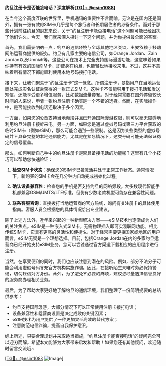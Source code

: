 **约旦注册卡是否能接电话？深度解析[[TG💪+ @esim1088](https://t.me/s/esim1088)]**

在当今这个高度互联的世界里，手机通讯的重要性不言而喻。无论是在国内还是国外，拥有一张有效的SIM卡几乎是每个旅行者和长期居住者的必备条件。而对于那些计划前往约旦的朋友来说，关于“约旦注册卡能否接电话”这个问题可能已经困扰了他们许久。今天，我们就来深入探讨一下这个问题，并为你提供最全面的答案。

首先，我们需要明确一点：约旦的通信环境与全球其他地区类似，主要依赖于移动网络运营商提供的服务。约旦有几家主要的电信公司，如Orange Jordan、Zain Jordan以及Umniah等。这些公司在技术上完全支持国际漫游功能，这意味着如果你持有有效的国际SIM卡，即使身在约旦，也能轻松地接收来电。不过，这并不意味着所有情况下都能顺利使用本地号码接打电话。

接下来，让我们聚焦于“约旦注册卡”这一概念。所谓注册卡，是指用户在当地运营商处完成实名认证后获得的一张正式SIM卡。这种卡不仅能够用于拨打电话和发送短信，还能享受更多增值服务，比如数据流量套餐。对于经常需要在国外停留较长时间的人来说，申请一张约旦注册卡确实是一个不错的选择。然而，在实际操作中，是否能接收到电话还取决于多个因素。

一方面，如果您的设备支持当地频段并且已开通国际漫游权限，则可以毫无障碍地利用约旦注册卡接听来电。另一方面，如果您是通过虚拟号码或第三方平台获取的临时SIM卡（例如eSIM），那么可能会遇到一些限制。这是因为某些类型的虚拟号码并不具备完整的本地通信能力，尤其是在紧急情况下，这类号码可能无法保证稳定的信号覆盖。

那么，如何判断自己手中的约旦注册卡是否具备接电话的功能呢？这里有几个小技巧可以帮助您快速验证：

1. **检查SIM卡状态**：确保您的SIM卡已被激活并处于正常工作状态。通常情况下，新购买的SIM卡会在几分钟内自动完成初始化过程。
   
2. **确认设备兼容性**：检查您的手机是否支持约旦的网络频段。大多数现代智能手机都兼容GSM/UMTS/LTE标准，但仍有少数老款机型可能存在兼容性问题。

3. **联系客服咨询**：直接拨打当地运营商的官方热线，询问有关注册卡的具体使用指南。客服人员会根据您的具体情况给出专业建议。

除了上述方法外，近年来兴起的一种新型解决方案——eSIM技术也逐渐成为人们的关注焦点。eSIM是一种嵌入式SIM卡，无需物理插入即可实现联网功能。相比传统SIM卡，它具有更高的灵活性和便捷性。对于经常需要更换国家或地区的用户而言，eSIM无疑是一个理想选择。目前，包括Orange Jordan在内的多家约旦运营商已经开始支持eSIM业务，您可以尝试通过官方渠道下载相应的应用程序进行注册。

当然，在享受便利的同时，我们也应该注意到潜在的风险。例如，部分不法分子可能会利用虚假号码冒充官方机构实施诈骗。因此，在接听陌生来电时务必保持警惕，切勿轻信对方身份。此外，为了避免不必要的麻烦，建议您尽量选择信誉良好的服务商办理相关业务。

最后，为了帮助大家更好地了解约旦的通信环境，我们整理了一份简明扼要的总结供参考：
- 约旦支持国际漫游，大部分情况下可以正常使用注册卡接打电话；
- 设备兼容性和运营商设置是决定成败的关键因素；
- eSIM技术为用户提供了一种更加灵活高效的替代方案；
- 注意防范电信诈骗，提高自我保护意识。

综上所述，只要合理规划并采取适当措施，“约旦注册卡能否接电话”的疑问完全可以迎刃而解。希望本文能够为大家带来启发和帮助！如果您还有其他疑问，欢迎随时留言交流哦~

[[TG💪+ @esim1088](https://t.me/s/esim1088) ![Image](https://i.postimg.cc/4NQfJmqS/Snipaste-2025-05-13-00-14-12.png)]